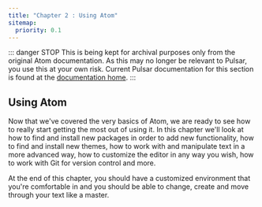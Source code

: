```yaml
---
title: "Chapter 2 : Using Atom"
sitemap:
  priority: 0.1
---
```


::: danger STOP
This is being kept for archival purposes only from the original Atom
documentation. As this may no longer be relevant to Pulsar, you use this at
your own risk. Current Pulsar documentation for this section is found at the
[documentation home](/docs/launch-manual/getting-started).
:::

## Using Atom

Now that we've covered the very basics of Atom, we are ready to see how to really start getting the most out of using it. In this chapter we'll look at how to find and install new packages in order to add new functionality, how to find and install new themes, how to work with and manipulate text in a more advanced way, how to customize the editor in any way you wish, how to work with Git for version control and more.

At the end of this chapter, you should have a customized environment that you're comfortable in and you should be able to change, create and move through your text like a master.

<!-- @include: ./sections/atom-packages.md -->

<!-- @include: ./sections/moving-in-atom.md -->

<!-- @include: ./sections/atom-selections.md -->

<!-- @include: ./sections/editing-and-deleting-text.md -->

<!-- @include: ./sections/find-and-replace.md -->

<!-- @include: ./sections/snippets.md -->

<!-- @include: ./sections/autocomplete.md -->

<!-- @include: ./sections/folding.md -->

<!-- @include: ./sections/panes.md -->

<!-- @include: ./sections/pending-pane-items.md -->

<!-- @include: ./sections/grammar.md -->

<!-- @include: ./sections/version-control-in-atom.md -->

<!-- @include: ./sections/github-package.md -->

<!-- @include: ./sections/writing-in-atom.md -->

<!-- @include: ./sections/basic-customization.md -->

<!-- @include: ./sections/summary.md -->
